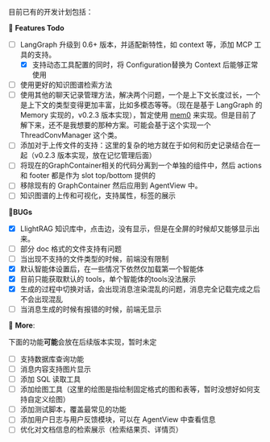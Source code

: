 目前已有的开发计划包括：

💭 **Features Todo**
- [ ] LangGraph 升级到 0.6+ 版本，并适配新特性，如 context 等，添加 MCP 工具的支持。
    - [x] 支持动态工具配置的同时，将 Configuration替换为 Context 后能够正常使用
- [ ] 使用更好的知识图谱检索方法
- [ ] 使用其他的聊天记录管理方法，解决两个问题，一个是上下文长度过长，一个是上下文的类型变得更加丰富，比如多模态等等。（现在是基于 LangGraph 的 Memory 实现的，v0.2.3 版本实现），暂定使用 [mem0](github.com/mem0ai/mem0) 来实现。但是目前了解下来，还不是我想要的那种方案。可能会基于这个实现一个 ThreadConvManager 这个类。
- [ ] 添加对于上传文件的支持：这里的复杂的地方就在于如何和历史记录结合在一起（v0.2.3 版本实现，放在记忆管理后面）
- [ ] 将现在的GraphContainer相关的代码分离到一个单独的组件中，然后 actions 和 footer 都是作为 slot top/bottom 提供的
- [ ] 移除现有的 GraphContainer 然后应用到 AgentView 中。
- [ ] 知识图谱的上传和可视化，支持属性，标签的展示

🐛**BUGs**
- [x] LlightRAG 知识库中，点击边，没有显示，但是在全屏的时候却又能够显示出来。
- [ ] 部分 doc 格式的文件支持有问题
- [ ] 当出现不支持的文件类型的时候，前端没有限制
- [x] 默认智能体设置后，在一些情况下依然仅加载第一个智能体
- [x] 目前只能获取默认的 tools，单个智能体的tools没法展示
- [x] 生成的过程中切换对话，会出现消息渲染混乱的问题，消息完全记载完成之后不会出现混乱
- [ ] 当消息生成的时候有报错的时候，前端无显示

💯 **More**:

下面的功能**可能**会放在后续版本实现，暂时未定

- [ ] 支持数据库查询功能
- [ ] 消息内容支持图片显示
- [ ] 添加 SQL 读取工具
- [ ] 添加绘图工具（这里的绘图是指绘制固定格式的图和表等，暂时没想好如何支持自定义绘图）
- [ ] 添加测试脚本，覆盖最常见的功能
- [ ] 添加用户日志与用户反馈模块，可以在 AgentView 中查看信息
- [ ] 优化对文档信息的检索展示（检索结果页、详情页）
